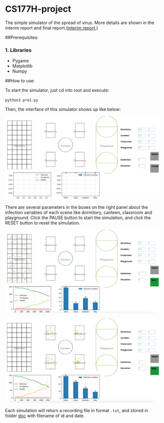 # CS177H-project

The simple simulator of the spread of virus. More details are shown in the interim report and final report.([interim report](./interim_report/interim-report.pdf),)

##Prerequisites:

### 1. Libraries

* Pygame
* Matplotlib
* Numpy

##How to use:

To start the simulator, just cd into root and execute:

`python3 pre1.py`

Then,  the interface of this simulator shows up like below:

![3](./img/3.png)

There are several parameters in the boxes on the right panel about the infection variables of each scene like dormitory, canteen, classroom and playground. Click the PAUSE button to start the simulation, and  click the RESET button to reset the simulation. 

![1](./img/1.png)

![2](./img/2.png)

Each simulation will return a recording file in format `.txt`, and stored in folder [doc](./doc) with filename of id and date.
